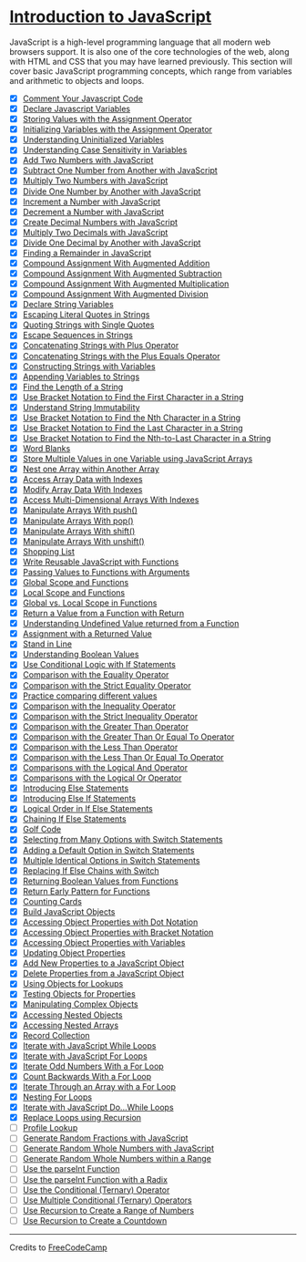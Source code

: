# [Introduction to JavaScript](https://learn.freecodecamp.org/javascript-algorithms-and-data-structures/basic-javascript/)

JavaScript is a high-level programming language that all modern web browsers support. It is also one of the core technologies of the web, along with HTML and CSS that you may have learned previously. This section will cover basic JavaScript programming concepts, which range from variables and arithmetic to objects and loops.

- [x] [Comment Your Javascript Code](001-comment-your-javascript-code.js)
- [x] [Declare Javascript Variables](002-declare-javascript-variables.js)
- [x] [Storing Values with the Assignment Operator](003-storing-values-with-the-assignment-operator.js)
- [x] [Initializing Variables with the Assignment Operator](004-initializing-variables-with-the-assignment-operator.js)
- [x] [Understanding Uninitialized Variables](005-understanding-uninitialized-variables.js)
- [x] [Understanding Case Sensitivity in Variables](006-understanding-case-sensitivity-in-variables.js)
- [x] [Add Two Numbers with JavaScript](007-add-two-numbers-with-javascript.js)
- [x] [Subtract One Number from Another with JavaScript](008-subtract-one-number-from-another-with-javascript.js)
- [x] [Multiply Two Numbers with JavaScript](009-multiply-two-numbers-with-javascript.js)
- [x] [Divide One Number by Another with JavaScript](010-divide-one-number-by-another-with-javascript.js)
- [x] [Increment a Number with JavaScript](011-increment-a-number-with-javascript.js)
- [x] [Decrement a Number with JavaScript](012-decrement-a-number-with-javascript.js)
- [x] [Create Decimal Numbers with JavaScript](013-create-decimal-numbers-with-javascript.js)
- [x] [Multiply Two Decimals with JavaScript](014-multiply-two-decimals-with-javascript.js)
- [x] [Divide One Decimal by Another with JavaScript](015-divide-one-decimal-by-another-with-javascript.js)
- [x] [Finding a Remainder in JavaScript](016-finding-a-remainder-in-javascript.js)
- [x] [Compound Assignment With Augmented Addition](017-compound-assignment-with-augmented-addition.js)
- [x] [Compound Assignment With Augmented Subtraction](018-compound-assignment-with-augmented-subtraction.js)
- [x] [Compound Assignment With Augmented Multiplication](019-compound-assignment-with-augmented-multiplication.js)
- [x] [Compound Assignment With Augmented Division](020-compound-assignment-with-augmented-division.js)
- [x] [Declare String Variables](021-declare-string-variables.js)
- [x] [Escaping Literal Quotes in Strings](022-escaping-literal-quotes-in-strings.js)
- [x] [Quoting Strings with Single Quotes](023-quoting-strings-with-single-quotes.js)
- [x] [Escape Sequences in Strings](024-escape-sequences-in-strings.js)
- [x] [Concatenating Strings with Plus Operator](025-concatenating-strings-with-plus-operator.js)
- [x] [Concatenating Strings with the Plus Equals Operator](026-concatenating-strings-with-the-plus-equals-operator.js)
- [x] [Constructing Strings with Variables](027-constructing-strings-with-variables.js)
- [x] [Appending Variables to Strings](028-appending-variables-to-strings.js)
- [x] [Find the Length of a String](029-find-the-length-of-a-string.js)
- [x] [Use Bracket Notation to Find the First Character in a String](030-use-bracket-notation-to-find-the-first-character-in-a-string.js)
- [x] [Understand String Immutability](031-understand-string-immutability.js)
- [x] [Use Bracket Notation to Find the Nth Character in a String](032-use-bracket-notation-to-find-the-nth-character-in-a-string.js)
- [x] [Use Bracket Notation to Find the Last Character in a String](033-use-bracket-notation-to-find-the-last-character-in-a-string.js)
- [x] [Use Bracket Notation to Find the Nth-to-Last Character in a String](034-use-bracket-notation-to-find-the-nth-to-last-character-in-a-string.js)
- [x] [Word Blanks](035-word-blanks.js)
- [x] [Store Multiple Values in one Variable using JavaScript Arrays](036-store-multiple-values-in-one-variable-using-javascript-arrays.js)
- [x] [Nest one Array within Another Array](037-nest-one-array-within-another-array.js)
- [x] [Access Array Data with Indexes](038-access-array-data-with-indexes.js)
- [x] [Modify Array Data With Indexes](039-modify-array-data-with-indexes.js)
- [x] [Access Multi-Dimensional Arrays With Indexes](040-access-multi-dimensional-arrays-with-indexes.js)
- [x] [Manipulate Arrays With push()](041-manipulate-arrays-with-push.js)
- [x] [Manipulate Arrays With pop()](042-manipulate-arrays-with-pop.js)
- [x] [Manipulate Arrays With shift()](043-manipulate-arrays-with-shift.js)
- [x] [Manipulate Arrays With unshift()](044-manipulate-arrays-with-unshift.js)
- [x] [Shopping List](045-shopping-lis.js)
- [x] [Write Reusable JavaScript with Functions](046-write-reusable-javascript-with-functions.js)
- [x] [Passing Values to Functions with Arguments](047-passing-values-to-functions-with-arguments.js)
- [x] [Global Scope and Functions](048-global-scope-and-functions.js)
- [x] [Local Scope and Functions](049-local-scope-and-functions.js)
- [x] [Global vs. Local Scope in Functions](050-global-vs--local-scope-in-functions.js)
- [x] [Return a Value from a Function with Return](051-return-a-value-from-a-function-with-return.js)
- [x] [Understanding Undefined Value returned from a Function](052-understanding-undefined-value-returned-from-a-function.js)
- [x] [Assignment with a Returned Value](053-assignment-with-a-returned-value.js)
- [x] [Stand in Line](054-stand-in-line.js)
- [x] [Understanding Boolean Values](055-understanding-boolean-values.js)
- [x] [Use Conditional Logic with If Statements](056-use-conditional-logic-with-if-statements.js)
- [x] [Comparison with the Equality Operator](057-comparison-with-the-equality-operator.js)
- [x] [Comparison with the Strict Equality Operator](058-comparison-with-the-strict-equality-operator.js)
- [x] [Practice comparing different values](059-practice-comparing-different-values.js)
- [x] [Comparison with the Inequality Operator](060-comparison-with-the-inequality-operator.js)
- [x] [Comparison with the Strict Inequality Operator](061-comparison-with-the-strict-inequality-operator.js)
- [x] [Comparison with the Greater Than Operator](062-comparison-with-the-greater-than-operator.js)
- [x] [Comparison with the Greater Than Or Equal To Operator](063-comparison-with-the-greater-than-or-equal-to-operator.js)
- [x] [Comparison with the Less Than Operator](064-comparison-with-the-less-than-operator.js)
- [x] [Comparison with the Less Than Or Equal To Operator](065-comparison-with-the-less-than-or-equal-to-operator.js)
- [x] [Comparisons with the Logical And Operator](066-comparisons-with-the-logical-and-operator.js)
- [x] [Comparisons with the Logical Or Operator](067-comparisons-with-the-logical-or-operator.js)
- [x] [Introducing Else Statements](068-introducing-else-statements.js)
- [x] [Introducing Else If Statements](069-introducing-else-if-statements.js)
- [x] [Logical Order in If Else Statements](070-logical-order-in-if-else-statements.js)
- [x] [Chaining If Else Statements](071-chaining-if-else-statements.js)
- [x] [Golf Code](072-golf-code.js)
- [x] [Selecting from Many Options with Switch Statements](073-selecting-from-many-options-with-switch-statements.js)
- [x] [Adding a Default Option in Switch Statements](074-adding-a-default-option-in-switch-statements.js)
- [x] [Multiple Identical Options in Switch Statements](075-multiple-identical-options-in-switch-statements.js)
- [x] [Replacing If Else Chains with Switch](076-replacing-if-else-chains-with-switch.js)
- [x] [Returning Boolean Values from Functions](077-returning-boolean-values-from-functions.js)
- [x] [Return Early Pattern for Functions](078-return-early-pattern-for-functions.js)
- [x] [Counting Cards](079-counting-cards.js)
- [x] [Build JavaScript Objects](080-build-javascript-objects.js)
- [x] [Accessing Object Properties with Dot Notation](081-accessing-object-properties-with-dot-notation.js)
- [x] [Accessing Object Properties with Bracket Notation](082-accessing-object-properties-with-bracket-notation.js)
- [x] [Accessing Object Properties with Variables](083-accessing-object-properties-with-variables.js)
- [x] [Updating Object Properties](084-updating-object-properties.js)
- [x] [Add New Properties to a JavaScript Object](085-add-new-properties-to-a-javascript-object.js)
- [x] [Delete Properties from a JavaScript Object](086-delete-properties-from-a-javascript-object.js)
- [x] [Using Objects for Lookups](087-using-objects-for-lookups.js)
- [x] [Testing Objects for Properties](088-testing-objects-for-properties.js)
- [x] [Manipulating Complex Objects](089-manipulating-complex-objects.js)
- [x] [Accessing Nested Objects](090-accessing-nested-objects.js)
- [x] [Accessing Nested Arrays](091-accessing-nested-arrays.js)
- [x] [Record Collection](092-record-collection.js)
- [x] [Iterate with JavaScript While Loops](093-iterate-with-javascript-while-loops.js)
- [x] [Iterate with JavaScript For Loops](094-iterate-with-javascript-for-loops.js)
- [x] [Iterate Odd Numbers With a For Loop](095-iterate-odd-numbers-with-a-for-loop.js)
- [x] [Count Backwards With a For Loop](096-count-backwards-with-a-for-loop.js)
- [x] [Iterate Through an Array with a For Loop](097-iterate-through-an-array-with-a-for-loop.js)
- [x] [Nesting For Loops](098-nesting-for-loops.js)
- [x] [Iterate with JavaScript Do...While Loops](099-iterate-with-javascript-do---while-loops.js)
- [x] [Replace Loops using Recursion](100-replace-loops-using-recursion.js)
- [ ] [Profile Lookup](101-profile-lookup.js)
- [ ] [Generate Random Fractions with JavaScript](102-generate-random-fractions-with-javascript.js)
- [ ] [Generate Random Whole Numbers with JavaScript](103-generate-random-whole-numbers-with-javascript.js)
- [ ] [Generate Random Whole Numbers within a Range](104-generate-random-whole-numbers-within-a-range.js)
- [ ] [Use the parseInt Function](105-use-the-parseint-function.js)
- [ ] [Use the parseInt Function with a Radix](106-use-the-parseint-function-with-a-radix.js)
- [ ] [Use the Conditional (Ternary) Operator](107-use-the-conditional-ternary-operator.js)
- [ ] [Use Multiple Conditional (Ternary) Operators](108-use-multiple-conditional-ternary-operators.js)
- [ ] [Use Recursion to Create a Range of Numbers](109-use-recursion-to-create-a-range-of-numbers.js)
- [ ] [Use Recursion to Create a Countdown](110-use-recursion-to-create-a-countdown.js)

---

Credits to [FreeCodeCamp](https://www.freecodecamp.org/)
